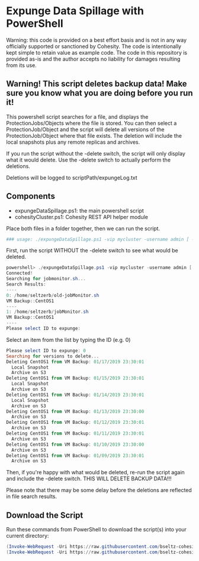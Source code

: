 # Expunge Data Spillage with PowerShell

Warning: this code is provided on a best effort basis and is not in any way officially supported or sanctioned by Cohesity. The code is intentionally kept simple to retain value as example code. The code in this repository is provided as-is and the author accepts no liability for damages resulting from its use.

## Warning! This script deletes backup data! Make sure you know what you are doing before you run it!  

This powershell script searches for a file, and displays the ProtectionJobs/Objects where the file is stored. You can then select a ProtectionJob/Object and the script will delete all versions of the ProtectionJob/Object where that file exists. The deletion will include the local snapshots plus any remote replicas and archives.

If you run the script without the -delete switch, the script will only display what it would delete. Use the -delete switch to actually perform the deletions.

Deletions will be logged to scriptPath/expungeLog.txt

## Components

* expungeDataSpillage.ps1: the main powershell script
* cohesityCluster.ps1: Cohesity REST API helper module

Place both files in a folder together, then we can run the script.

```powershell
### usage: ./expungeDataSpillage.ps1 -vip mycluster -username admin [ -domain local ] -search 'partial/filepath' [ -delete ]
```

First, run the script WITHOUT the -delete switch to see what would be deleted.

```powershell
powershell> ./expungeDataSpillage.ps1 -vip mycluster -username admin [ -domain mydomain ] -search 'jobmonitor.sh'
Connected!
Searching for jobmonitor.sh...
Search Results:
----
0: /home/seltzerb/old-jobMonitor.sh
VM Backup::CentOS1
----
1: /home/seltzerb/jobMonitor.sh
VM Backup::CentOS1
----
Please select ID to expunge: 
```

Select an item from the list by typing the ID (e.g. 0) 

```powershell
Please select ID to expunge: 0
Searching for versions to delete...
Deleting CentOS1 from VM Backup: 01/17/2019 23:30:01
  Local Snapshot
  Archive on S3
Deleting CentOS1 from VM Backup: 01/15/2019 23:30:01
  Local Snapshot
  Archive on S3
Deleting CentOS1 from VM Backup: 01/14/2019 23:30:01
  Local Snapshot
  Archive on S3
Deleting CentOS1 from VM Backup: 01/13/2019 23:30:00
  Archive on S3
Deleting CentOS1 from VM Backup: 01/12/2019 23:30:01
  Archive on S3
Deleting CentOS1 from VM Backup: 01/11/2019 23:30:01
  Archive on S3
Deleting CentOS1 from VM Backup: 01/10/2019 23:30:00
  Archive on S3
Deleting CentOS1 from VM Backup: 01/09/2019 23:30:01
  Archive on S3
```

Then, if you're happy with what would be deleted, re-run the script again and include the -delete switch. THIS WILL DELETE BACKUP DATA!!!

Please note that there may be some delay before the deletions are reflected in file search results. 

## Download the Script

Run these commands from PowerShell to download the script(s) into your current directory:

```powershell
(Invoke-WebRequest -Uri https://raw.githubusercontent.com/bseltz-cohesity/scripts/master/powershell/expungeDataSpillage/expungeDataSpillage.ps1).content | Out-File expungeDataSpillage.ps1; (Get-Content expungeDataSpillage.ps1) | Set-Content expungeDataSpillage.ps1
(Invoke-WebRequest -Uri https://raw.githubusercontent.com/bseltz-cohesity/scripts/master/powershell/expungeDataSpillage/cohesityCluster.ps1).content | Out-File cohesityCluster.ps1; (Get-Content cohesityCluster.ps1) | Set-Content cohesityCluster.ps1
```